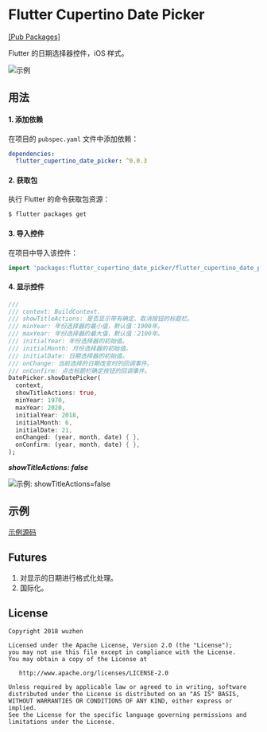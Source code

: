 # Flutter Cupertino Date Picker

[[Pub Packages]](https://pub.dartlang.org/packages/flutter_cupertino_date_picker)

Flutter 的日期选择器控件，iOS 样式。

![示例](http://openproject.oss-cn-beijing.aliyuncs.com/images/flutter/date_picker1.png!image_scale1)

## 用法

#### 1\. 添加依赖

在项目的 `pubspec.yaml` 文件中添加依赖：

```yaml
dependencies:
  flutter_cupertino_date_picker: ^0.0.3
```

#### 2\. 获取包

执行 Flutter 的命令获取包资源：

```bash
$ flutter packages get
```

#### 3\. 导入控件

在项目中导入该控件：

```dart
import 'packages:flutter_cupertino_date_picker/flutter_cupertino_date_picker.dart';
```

#### 4\. 显示控件

```dart
///
/// context: BuildContext.
/// showTitleActions: 是否显示带有确定、取消按钮的标题栏。
/// minYear: 年份选择器的最小值，默认值：1900年。
/// maxYear: 年份选择器的最大值，默认值：2100年。
/// initialYear: 年份选择器的初始值。
/// initialMonth: 月份选择器的初始值。
/// initialDate: 日期选择器的初始值。
/// onChange: 当前选择的日期改变时的回调事件。
/// onConfirm: 点击标题栏确定按钮的回调事件。
DatePicker.showDatePicker(
  context,
  showTitleActions: true,
  minYear: 1970,
  maxYear: 2020,
  initialYear: 2018,
  initialMonth: 6,
  initialDate: 21,
  onChanged: (year, month, date) { },
  onConfirm: (year, month, date) { },
);
```

***showTitleActions: false***

![示例: showTitleActions=false](http://openproject.oss-cn-beijing.aliyuncs.com/images/flutter/date_picker2.png!image_scale1)

## 示例

[示例源码](https://github.com/wuzhendev/flutter-cupertino-date-picker/tree/master/example)

## Futures

1. 对显示的日期进行格式化处理。
2. 国际化。

## License

```
Copyright 2018 wuzhen

Licensed under the Apache License, Version 2.0 (the "License");
you may not use this file except in compliance with the License.
You may obtain a copy of the License at

   http://www.apache.org/licenses/LICENSE-2.0

Unless required by applicable law or agreed to in writing, software
distributed under the License is distributed on an "AS IS" BASIS,
WITHOUT WARRANTIES OR CONDITIONS OF ANY KIND, either express or implied.
See the License for the specific language governing permissions and
limitations under the License.
```

